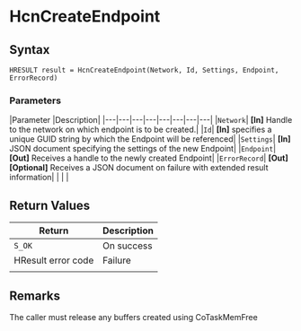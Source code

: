 # HcnCreateEndpoint

## Syntax
`HRESULT result = HcnCreateEndpoint(Network, Id, Settings, Endpoint, ErrorRecord)`

### Parameters
|Parameter     |Description|
|---|---|---|---|---|---|---|---| 
|`Network`| **[In]** Handle to the network on which endpoint is to be created.|
|`Id`| **[In]** specifies a unique GUID string by which the Endpoint will be referenced|
|`Settings`| **[In]** JSON document specifying the settings of the new Endpoint|
|`Endpoint`| **[Out]** Receives a handle to the newly created Endpoint|
|`ErrorRecord`| **[Out] [Optional]** Receives a JSON document on failure with extended result information|
|    |    | 



## Return Values
|Return | Description|
|---|---|
|`S_OK`|On success|
|HResult error code|Failure|
|     |     |

## Remarks

The caller must release any buffers created using CoTaskMemFree